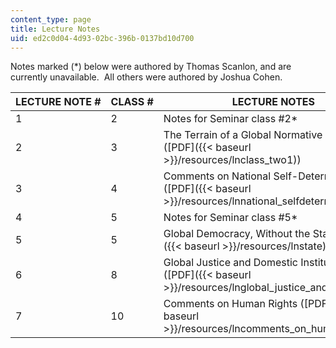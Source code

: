 ```yaml
---
content_type: page
title: Lecture Notes
uid: ed2c0d04-4d93-02bc-396b-0137bd10d700
---
```


Notes marked (\*) below were authored by Thomas Scanlon, and are currently unavailable.  All others were authored by Joshua Cohen.

| LECTURE NOTE # | CLASS # | LECTURE NOTES |
| --- | --- | --- |
| 1 | 2 | Notes for Seminar class #2\* |
| 2 | 3 | The Terrain of a Global Normative Order ([PDF]({{< baseurl >}}/resources/lnclass_two1)) |
| 3 | 4 | Comments on National Self-Determination ([PDF]({{< baseurl >}}/resources/lnnational_selfdetermin1)) |
| 4 | 5 | Notes for Seminar class #5\* |
| 5 | 5 | Global Democracy, Without the State ([PDF]({{< baseurl >}}/resources/lnstate)) |
| 6 | 8 | Global Justice and Domestic Institutions ([PDF]({{< baseurl >}}/resources/lnglobal_justice_and_domestic)) |
| 7 | 10 | Comments on Human Rights ([PDF]({{< baseurl >}}/resources/lncomments_on_human_rights))